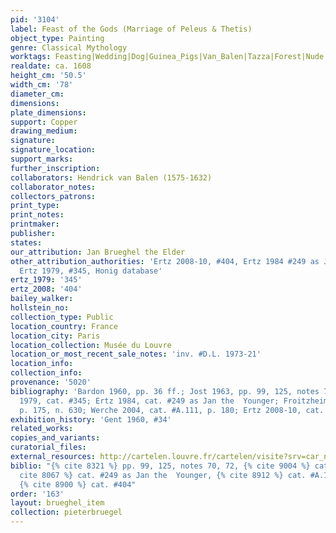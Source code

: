 ```yaml
---
pid: '3104'
label: Feast of the Gods (Marriage of Peleus & Thetis)
object_type: Painting
genre: Classical Mythology
worktags: Feasting|Wedding|Dog|Guinea_Pigs|Van_Balen|Tazza|Forest|Nude|Putti|Flowers|Food|Fruit|Musical_instruments|Shells
realdate: ca. 1608
height_cm: '50.5'
width_cm: '78'
diameter_cm:
dimensions:
plate_dimensions:
support: Copper
drawing_medium:
signature:
signature_location:
support_marks:
further_inscription:
collaborators: Hendrick van Balen (1575-1632)
collaborator_notes:
collectors_patrons:
print_type:
print_notes:
printmaker:
publisher:
states:
our_attribution: Jan Brueghel the Elder
other_attribution_authorities: 'Ertz 2008-10, #404, Ertz 1984 #249 as Jan the Younger,
  Ertz 1979, #345, Honig database'
ertz_1979: '345'
ertz_2008: '404'
bailey_walker:
hollstein_no:
collection_type: Public
location_country: France
location_city: Paris
location_collection: Musée du Louvre
location_or_most_recent_sale_notes: 'inv. #D.L. 1973-21'
location_info:
collection_info:
provenance: '5020'
bibliography: 'Bardon 1960, pp. 36 ff.; Jost 1963, pp. 99, 125, notes 70, 72; Ertz
  1979, cat. #345; Ertz 1984, cat. #249 as Jan the  Younger; Froitzheim-Hegger 1993,
  p. 175, n. 630; Werche 2004, cat. #A.111, p. 180; Ertz 2008-10, cat. #404'
exhibition_history: 'Gent 1960, #34'
related_works:
copies_and_variants:
curatorial_files:
external_resources: http://cartelen.louvre.fr/cartelen/visite?srv=car_not_frame&idNotice=24242&langue=en
biblio: "{% cite 8321 %} pp. 99, 125, notes 70, 72, {% cite 9004 %} cat. #345, {%
  cite 8067 %} cat. #249 as Jan the  Younger, {% cite 8912 %} cat. #A.111, p. 180,
  {% cite 8900 %} cat. #404"
order: '163'
layout: brueghel_item
collection: pieterbruegel
---
```

